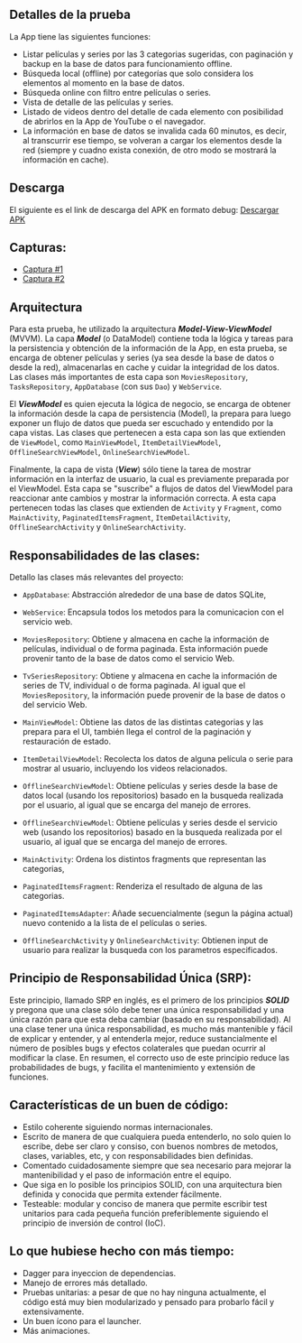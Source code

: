 ## Detalles de la prueba

La App tiene las siguientes funciones:

- Listar películas y series por las 3 categorias sugeridas, con paginación y backup en la base de datos para funcionamiento offline.
- Búsqueda local (offline) por categorías que solo considera los elementos al momento en la base de datos.
- Búsqueda online con filtro entre películas o series.
- Vista de detalle de las películas y series.
- Listado de videos dentro del detalle de cada elemento con posibilidad de abrirlos en la App de YouTube o el navegador.
- La información en base de datos se invalida cada 60 minutos, es decir, al transcurrir ese tiempo, se volveran a cargar los elementos desde la red (siempre y cuadno exista conexión, de otro modo se mostrará la información en cache).

## Descarga

El siguiente es el link de descarga del APK en formato debug: [Descargar APK](https://www.dropbox.com/s/wif1e7cpluro8ku/app-debug.apk?dl=0)

## Capturas: 
- [Captura #1](https://www.dropbox.com/s/9h3qiggs6jfsetp/device-2018-09-11-143558.png)
- [Captura #2](https://www.dropbox.com/s/5q6249qjyjdmpk5/device-2018-09-11-143639.png)

## Arquitectura

Para esta prueba, he utilizado la arquitectura **_Model-View-ViewModel_** (MVVM).
La capa **_Model_** (o DataModel) contiene toda la lógica y tareas para la persistencia
y obtención de la información de la App, en esta prueba, se encarga de obtener
películas y series (ya sea desde la base de datos o desde la red), almacenarlas
en cache y cuidar la integridad de los datos. Las clases más importantes de esta
capa son `MoviesRepository`, `TasksRepository`, `AppDatabase` (con sus `Dao`) y `WebService`.

El **_ViewModel_** es quien ejecuta la lógica de negocio, se encarga de obtener la
información desde la capa de persistencia (Model), la prepara para luego
exponer un flujo de datos que pueda ser escuchado y entendido por la capa vistas.
Las clases que pertenecen a esta capa son las que extienden de `ViewModel`, como
`MainViewModel`, `ItemDetailViewModel`, `OfflineSearchViewModel`, `OnlineSearchViewModel`.

Finalmente, la capa de vista (**_View_**) sólo tiene la tarea de mostrar información
en la interfaz de usuario, la cual es previamente preparada por el ViewModel.
Esta capa se "suscribe" a flujos de datos del ViewModel para reaccionar ante
cambios y mostrar la información correcta. A esta capa pertenecen todas las
clases que extienden de `Activity` y `Fragment`, como `MainActivity`,
`PaginatedItemsFragment`, `ItemDetailActivity`, `OfflineSearchActivity` y
`OnlineSearchActivity`.

## Responsabilidades de las clases:

Detallo las clases más relevantes del proyecto:

- `AppDatabase`: Abstracción alrededor de una base de datos SQLite,

- `WebService`: Encapsula todos los metodos para la comunicacion con el servicio web.

- `MoviesRepository`: Obtiene y almacena en cache la información de películas, individual o de forma paginada. Esta información puede provenir tanto de la base de datos como el servicio Web.

- `TvSeriesRepository`: Obtiene y almacena en cache la información de series de TV, individual o de forma paginada. Al igual que el `MoviesRepository`, la información puede provenir de la base de datos o del servicio Web.

- `MainViewModel`: Obtiene las datos de las distintas categorias y las prepara para
el UI, también llega el control de la paginación y restauración de estado.

- `ItemDetailViewModel`: Recolecta los datos de alguna película o serie para mostrar
al usuario, incluyendo los videos relacionados.

- `OfflineSearchViewModel`: Obtiene películas y series desde la base de datos local
(usando los repositorios) basado en la busqueda realizada por el usuario, al igual que se encarga del manejo de errores.

- `OfflineSearchViewModel`: Obtiene películas y series desde el servicio web
(usando los repositorios) basado en la busqueda realizada por el usuario, al igual que se encarga del manejo de errores.

- `MainActivity`: Ordena los distintos fragments que representan las categorias,

- `PaginatedItemsFragment`: Renderiza el resultado de alguna de las categorias.

- `PaginatedItemsAdapter`: Añade secuencialmente (segun la página actual) nuevo 
contenido a la lista de el películas o series.

- `OfflineSearchActivity` y `OnlineSearchActivity`: Obtienen input de usuario para
realizar la busqueda con los parametros especificados.

## Principio de Responsabilidad Única (SRP):

Este principio, llamado SRP en inglés, es el primero de los principios **_SOLID_** y pregona
que una clase sólo debe tener una única responsabilidad y una única razón para
que esta deba cambiar (basado en su responsabilidad). Al una clase tener una única
responsabilidad, es mucho más mantenible y fácil de explicar y entender, y al
entenderla mejor, reduce sustancialmente el número de posibles bugs y efectos
colaterales que puedan ocurrir al modificar la clase. En resumen, el correcto
uso de este principio reduce las probabilidades de bugs, y facilita el mantenimiento y
extensión de funciones.

## Características de un buen de código:

- Estilo coherente siguiendo normas internacionales.
- Escrito de manera de que cualquiera pueda entenderlo, no solo quien lo escribe, debe ser claro y consiso, con buenos nombres de metodos, clases, variables, etc, y con responsabilidades bien definidas.
- Comentado cuidadosamente siempre que sea necesario para mejorar la mantenibilidad y el paso de información entre el equipo.
- Que siga en lo posible los principios SOLID, con una arquitectura bien definida y conocida que permita extender fácilmente.
- Testeable: modular y conciso de manera que permite escribir test unitarios para cada pequeña función preferiblemente siguiendo el principio de inversión de control (IoC).

## Lo que hubiese hecho con más tiempo:

- Dagger para inyeccion de dependencias.
- Manejo de errores más detallado.
- Pruebas unitarias: a pesar de que no hay ninguna actualmente, el código está muy bien modularizado y pensado para probarlo fácil y extensivamente.
- Un buen ícono para el launcher.
- Más animaciones.
